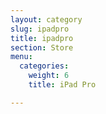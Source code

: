 ```yaml
---
layout: category
slug: ipadpro
title: ipadpro
section: Store
menu:
  categories:
    weight: 6
    title: iPad Pro

---
```


